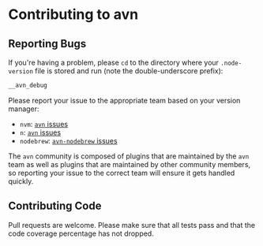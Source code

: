 # Contributing to avn

## Reporting Bugs

If you're having a problem, please `cd` to the directory where your
`.node-version` file is stored and run (note the double-underscore prefix):

```bash
__avn_debug
```

Please report your issue to the appropriate team based on your version manager:

 - `nvm`: [`avn` issues][issues]
 - `n`: [`avn` issues][issues]
 - `nodebrew`: [`avn-nodebrew` issues][issues]

The `avn` community is composed of plugins that are maintained by the `avn` team as well as plugins that are maintained by other community members, so reporting your issue to the correct team will ensure it gets handled quickly.


## Contributing Code

Pull requests are welcome. Please make sure that all tests pass and that the code coverage percentage has not dropped.

[issues]: https://github.com/wbyoung/avn/issues
[avn-nodebrew-issues]: https://github.com/kuy/avn-nodebrew/issues
